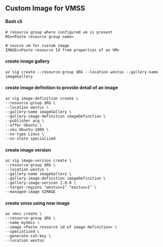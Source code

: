 ## Custom Image for VMSS

#### Bash cli
```
# resource group where configured vm is present
RG=<Paste resource group name>

# source vm for custom image
IMAGE=<Paste resource Id from properties of an VM>
```

#### create image gallery
```
az sig create --resource-group $RG --location westus --gallery-name imageGallery
```

#### create image definition to provide detail of an image
```
az sig image-definition create \
--resource-group $RG \
--location westus \
--gallery-name imageGallery \
--gallery-image-definition imageDefinition \
--publisher acg \
--offer Ubuntu \
--sku Ubuntu-1804 \
--os-type Linux \
--os-state specialized
```

#### create image version
```
az sig image-version create \
--resource-group $RG \
--location westus \
--gallery-name imageGallery \
--gallery-image-definition imageDefinition \
--gallery-image-version 1.0.0 \
--target-regions "westus=1" "eastus=1" \
--managed-image $IMAGE
```

#### create vmss using new image
```
az vmss create \
--resource-group $RG \
--name myVmss \
--image <Paste resource id of image definition> \
--specialized \
--generate-ssh-key \
--location westus
```
